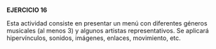 **EJERCICIO 16**

Esta actividad consiste en presentar un menú con diferentes géneros musicales (al menos 3) y algunos artistas representativos. Se aplicará hipervínculos, sonidos, imágenes, enlaces, movimiento, etc.


<!--stackedit_data:
eyJoaXN0b3J5IjpbLTE0OTQ3NzA2OThdfQ==
-->